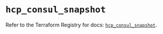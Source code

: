 # `hcp_consul_snapshot`

Refer to the Terraform Registry for docs: [`hcp_consul_snapshot`](https://registry.terraform.io/providers/hashicorp/hcp/0.96.0/docs/resources/consul_snapshot).
